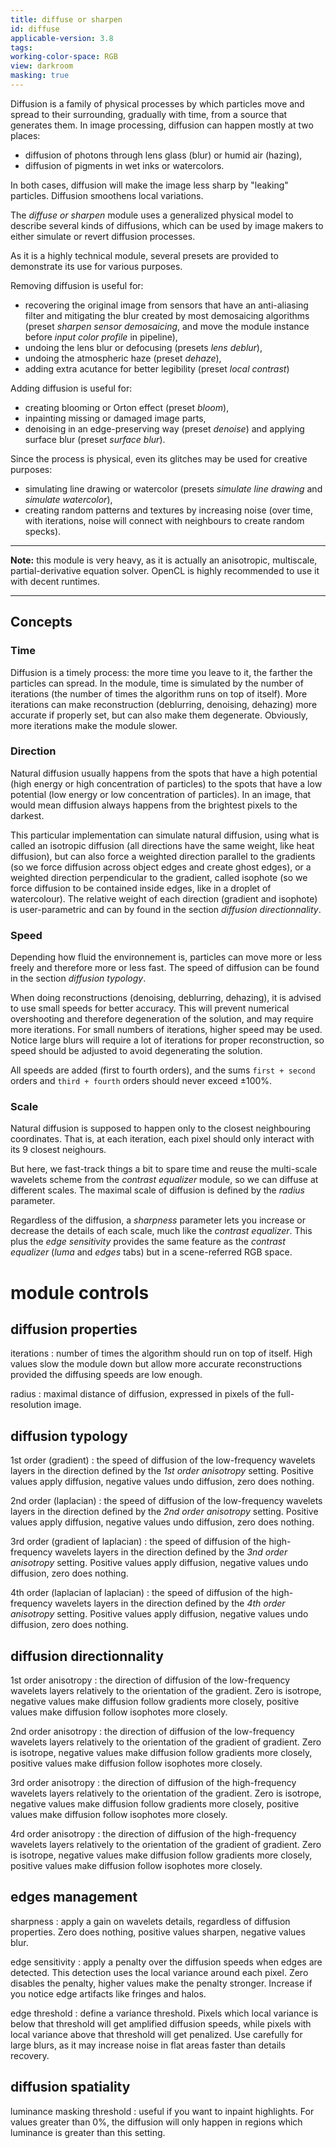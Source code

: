 ```yaml
---
title: diffuse or sharpen
id: diffuse
applicable-version: 3.8
tags:
working-color-space: RGB
view: darkroom
masking: true
---
```


Diffusion is a family of physical processes by which particles move and spread to their surrounding, gradually with time, from a source that generates them. In image processing, diffusion can happen mostly at two places:

* diffusion of photons through lens glass (blur) or humid air (hazing),
* diffusion of pigments in wet inks or watercolors.

In both cases, diffusion will make the image less sharp by "leaking" particles. Diffusion smoothens local variations.

The _diffuse or sharpen_ module uses a generalized physical model to describe several kinds of diffusions, which can be used by image makers to either simulate or revert diffusion processes.

As it is a highly technical module, several presets are provided to demonstrate its use for various purposes.

Removing diffusion is useful for:

* recovering the original image from sensors that have an anti-aliasing filter and mitigating the blur created by most demosaicing algorithms (preset _sharpen sensor demosaicing_, and move the module instance before _input color profile_ in pipeline),
* undoing the lens blur or defocusing (presets _lens deblur_),
* undoing the atmospheric haze (preset _dehaze_),
* adding extra acutance for better legibility (preset _local contrast_)

Adding diffusion is useful for:

* creating blooming or Orton effect (preset _bloom_),
* inpainting missing or damaged image parts,
* denoising in an edge-preserving way (preset _denoise_) and applying surface blur (preset _surface blur_).

Since the process is physical, even its glitches may be used for creative purposes:

* simulating line drawing or watercolor (presets _simulate line drawing_ and _simulate watercolor_),
* creating random patterns and textures by increasing noise (over time, with iterations, noise will connect with neighbours to create random specks).

---

**Note:** this module is very heavy, as it is actually an anisotropic, multiscale, partial-derivative equation solver. OpenCL is highly recommended to use it with decent runtimes.

---

## Concepts

### Time

Diffusion is a timely process: the more time you leave to it, the farther the particles can spread. In the module, time is simulated by the number of iterations (the number of times the algorithm runs on top of itself). More iterations can make reconstruction (deblurring, denoising, dehazing) more accurate if properly set, but can also make them degenerate. Obviously, more iterations make the module slower.

### Direction

Natural diffusion usually happens from the spots that have a high potential (high energy or high concentration of particles) to the spots that have a low potential (low energy or low concentration of particles). In an image, that would mean diffusion always happens from the brightest pixels to the darkest.

This particular implementation can simulate natural diffusion, using what is called an isotropic diffusion (all directions have the same weight, like heat diffusion), but can also force a weighted direction parallel to the gradients (so we force diffusion across object edges and create ghost edges), or a weighted direction perpendicular to the gradient, called isophote (so we force diffusion to be contained inside edges, like in a droplet of watercolour). The relative weight of each direction (gradient and isophote) is user-parametric and can by found in the section _diffusion directionnality_.

### Speed

Depending how fluid the environnement is, particles can move more or less freely and therefore more or less fast. The speed of diffusion can be found in the section _diffusion typology_.

When doing reconstructions (denoising, deblurring, dehazing), it is advised to use small speeds for better accuracy. This will prevent numerical overshooting and therefore degeneration of the solution, and may require more iterations. For small numbers of iterations, higher speed may be used. Notice large blurs will require a lot of iterations for proper reconstruction, so speed should be adjusted to avoid degenerating the solution.

All speeds are added (first to fourth orders), and the sums `first + second` orders and `third + fourth` orders should never exceed ±100%.

### Scale

Natural diffusion is supposed to happen only to the closest neighbouring coordinates. That is, at each iteration, each pixel should only interact with its 9 closest neighours.

But here, we fast-track things a bit to spare time and reuse the multi-scale wavelets scheme from the _contrast equalizer_ module, so we can diffuse at different scales. The maximal scale of diffusion is defined by the _radius_ parameter.

Regardless of the diffusion, a _sharpness_ parameter lets you increase or decrease the details of each scale, much like the _contrast equalizer_. This plus the _edge sensitivity_ provides the same feature as the _contrast equalizer_ (_luma_ and _edges_ tabs) but in a scene-referred RGB space.

# module controls

## diffusion properties

iterations
: number of times the algorithm should run on top of itself. High values slow the module down but allow more accurate reconstructions provided the diffusing speeds are low enough.

radius
: maximal distance of diffusion, expressed in pixels of the full-resolution image.

## diffusion typology

1st order (gradient)
: the speed of diffusion of the low-frequency wavelets layers in the direction defined by the _1st order anisotropy_ setting. Positive values apply diffusion, negative values undo diffusion, zero does nothing.

2nd order (laplacian)
: the speed of diffusion of the low-frequency wavelets layers in the direction defined by the _2nd order anisotropy_ setting. Positive values apply diffusion, negative values undo diffusion, zero does nothing.

3rd order (gradient of laplacian)
: the speed of diffusion of the high-frequency wavelets layers in the direction defined by the _3nd order anisotropy_ setting. Positive values apply diffusion, negative values undo diffusion, zero does nothing.

4th order (laplacian of laplacian)
: the speed of diffusion of the high-frequency wavelets layers in the direction defined by the _4th order anisotropy_ setting. Positive values apply diffusion, negative values undo diffusion, zero does nothing.

## diffusion directionnality

1st order anisotropy
: the direction of diffusion of the low-frequency wavelets layers relatively to the orientation of the gradient. Zero is isotrope, negative values make diffusion follow gradients more closely, positive values make diffusion follow isophotes more closely.

2nd order anisotropy
: the direction of diffusion of the low-frequency wavelets layers relatively to the orientation of the gradient of gradient. Zero is isotrope, negative values make diffusion follow gradients more closely, positive values make diffusion follow isophotes more closely.

3rd order anisotropy
: the direction of diffusion of the high-frequency wavelets layers relatively to the orientation of the gradient. Zero is isotrope, negative values make diffusion follow gradients more closely, positive values make diffusion follow isophotes more closely.

4rd order anisotropy
: the direction of diffusion of the high-frequency wavelets layers relatively to the orientation of the gradient of gradient. Zero is isotrope, negative values make diffusion follow gradients more closely, positive values make diffusion follow isophotes more closely.

## edges management

sharpness
: apply a gain on wavelets details, regardless of diffusion properties. Zero does nothing, positive values sharpen, negative values blur.

edge sensitivity
: apply a penalty over the diffusion speeds when edges are detected. This detection uses the local variance around each pixel. Zero disables the penalty, higher values make the penalty stronger. Increase if you notice edge artifacts like fringes and halos.

edge threshold
: define a variance threshold. Pixels which local variance is below that threshold will get amplified diffusion speeds, while pixels with local variance above that threshold will get penalized. Use carefully for large blurs, as it may increase noise in flat areas faster than details recovery.

## diffusion spatiality

luminance masking threshold
: useful if you want to inpaint highlights. For values greater than 0%, the diffusion will only happen in regions which luminance is greater than this setting.
